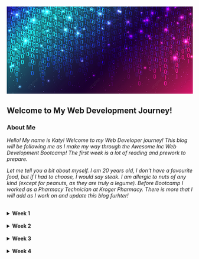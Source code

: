 ![Generic Picture](./img/color-code-bg.jpeg)
## Welcome to My Web Development Journey!

### About Me
*Hello! My name is Katy! Welcome to my Web Developer journey! This blog will be following me as I make my way through the Awesome Inc Web Development Bootcamp! The first week is a lot of reading and prework to prepare.*

*Let me tell you a bit about myself. I am 20 years old, I don't have a favourite food, but if I had to choose, I would say steak. I am allergic to nuts of any kind (except for peanuts, as they are truly a legume). Before Bootcamp I worked as a Pharmacy Technician at Kroger Pharmacy. There is more that I will add as I work on and update this blog furhter!*




<!--Grrrrrrrrr!!!!!!!! These stupid emojis have just stopped working completely after the problem and reset of the codeanywhere container!!!-->

<br/>
<details>

<summary>  <strong>Week 1</strong></summary>


### My First Week
My first week was, in some ways, different from what I was expecting. I thought it was going to be a little more hectic, but it feels like it flew by. I did enjoy some of the new tools they have brought in, like Grasshopper. It is very thorough with the material it covers.
<br/>

### Looking Forward
I am interested to get further into the javascript. I feel like the logic involved in that is something I enjoy. I'm a little more nervous about the CSS and designing aspect involved in web development.
<br/>

### My Blog
I want my blog to showcase my journey through learning web developement as I fail and succeed. Everyone who reads this blog will be following along with me as I learn what to do to become a successful developer.
</details>
<br/>

<details>

<summary>  <strong>Week 2</strong></summary>

### Q1
Something I want to do that I currently don't have the skillset for is to create an app, most likely a game as I feel like making that would be more interesting for me. I remember making a little game that you could play in my highschool Comp Sci class years ago. I really look forward to when I can begin creating things that work and work well.

### Q2
So, the second week hasn't been that hard for me. I'm currently just cruising along. I know that will most likely change next week, But I hope it doesn't.

### Q3
I solve a problem by first, going over it, seeing if there are any errors that I missed. If that doesn't work I look it up. Then if I have trouble finding the solution by myself, I will ask for help, from someone I know can help me figure it out, my peers or the instructors. Although, so far, I haven't had any large problem.

</details>
<br/>

<details>

<summary>  <strong>Week 3</strong></summary>

### Q1
I find it interesting that all these different languages have been created just to help people focus on each aspect of creating a program when coding. I honestly, didn't even think of the use of JavaScript when making webpages. To me, that doesn't seem like something you'd normally need. But then, seeing how it is used, it's just an Aha! kind of thing. 

### Challenge
So, this week, I'm actually having a pretty hard time. It started on Saturday. I was tired, and my throat was sore.  I put it down to drainage from my allergies. On Sunday, I felt terrible, my throat was killing me, I couldn't even swallow or keep down water. I had no energy and I slept on and off all day. I got absolutely nothing done. I developed sinus congestion. I took allergy medications and sudafed, but it did not help at all. Okay, that's an exaggeration, but it kept them fro getting worse (the symptoms) for about 30 minutes. Then it got steadily worse throughout the day. I tried to book an appointemnt to get tested for covid, but then I fell asleep right when I was filling it out. The next day I tried to work, I got some work on this blog done, but not very much. I did try to get the Learn done but that wasn't to be. Then Monday, I couldn't get a test as the website wouldn't allow anything earlier than Tuesday. I realized Tuesday that it was because of Labor Day, and not that they were all booked up. But because of this I fell behind. Not too far, as I started improving on Wednesday and even more on Thursday. But far enough that I was scrambling. That's only one of the challenges I've faced recently. 

My Grandmother is in hospice, and though she has made it further than anyone thought (almost 6 months longer than they gave her at the beginning), she needs someone to be with her at all times as she is growing increasingly weaker. My father is unable to stay with her all the time, and so I go down and stay with her some nights. She often gets up throughout the night and morning, so it leaves me tired some days, which impedes my ability to work. I do try and spend time working while down there, but it is often sporadic. Even with these challenges, I make good progress when I am able to sit down and whittle away at it. I have begun catching up, although I don't know if I'll be able to get the alarm clock project done by Demo Day.


### Q2
Currently in my blog, I am focused on content more than setup and design. I'll do more when I have time to get around to it. But some things I have in my blog are lists, headers, the details/summary attribute to create a dropdown of my posts.


### Q3
I didn't really put a lot of thought into pseudocoding before. But I recently realized it's actually very useful, and not that difficult if you know how to do it, and what you're doing.

</details>
<br/>

<details>

<summary>  <strong>Week 4</strong></summary>

## Post 1
So, this week has brought some challenges. My brother got injured, my internet got cut off, and I feel like I'm really disorganized in my life, but I haven't had time to fix everything. I know it's not healhty, but I'll probably spend one night this week just reorganizing everything and making it all consistant. I feel more ready to work when there is no mess, so it can only really be a good thing.

### Q1

### Q2

### Q3

</details>
<br/>